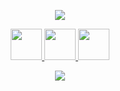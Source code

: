 

<p align="center" margin="10px">
  <img src="https://encrypted-tbn0.gstatic.com/images?q=tbn:ANd9GcSuOS1Jfosptio4XKw4SB2lURAg_Ra4lz_YVkEvz9HZ3FdQM-VculRWk8IFmLZwlwaD33Y&usqp=CAU"/>
  </p>

<div align="center"> 

<a href="https://www.linkedin.com/in/akif-emre-şenol-069740258/">
  <img height="50" src="https://user-images.githubusercontent.com/46517096/166973395-19676cd8-f8ec-4abf-83ff-da8243505b82.png"/>
</a>


<a href="https://www.instagram.com/akifemresenol/">
  <img height="50" src="https://user-images.githubusercontent.com/46517096/166974368-9798f39f-1f46-499c-b14e-81f0a3f83a06.png"/>


  
  <a href="https://twitter.com/akifemresenol">
  <img height="50" src="https://user-images.githubusercontent.com/46517096/166974271-91dfa250-d70b-4cb9-8707-f1bda1b708c3.png"/>
</a>
  
  </div>
  
  <p align="center">
  <img src="https://media0.giphy.com/media/TcdpZwYDPlWXC/giphy.gif"/>
</p>
